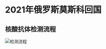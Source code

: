 # 2021年俄罗斯莫斯科回国

## 核酸抗体检测流程
![检测流程](www.plantuml.com/plantuml/png/ZLPTJnDR57sVNp7X9lVX9YMtq0Iu3mrNJIgnY04q9hIPJEWWJM3Qj4DCtrgXs0zBGP3HbaYBL5294FnWe0N-YyuvqtdoBxZhmSEXXsbyeEamU-srpbfx7nYCQt9CcvkT4QR38KLKPgDQGWmfySbOEAg58weWJFmJ55qkhpYcoPeYzGv7L6rQkdTpL1ho3SEFJuYtNeXTgFmQbKzHjc0QMTDuZpSo0HMbIhXYs6dZRvpJpTDL_2Q9l-JjhGMKphI-RzQwH3dkt5gWpTExzlmkMixWIeE1_E_tIqDZqiWTmQc5I9NJMjhKUbN76oUWk0zjlmkezjjrl5SbUa5w8ubsydrOhw5K3PqSMUKLaCvmzzsI4v8RgCI__E57qvelfYYgqCO5z5pvV-84rYjOtq9dIRomYJTNKV4moAlozAE38jQ_1bHhRyyyUGRYU3DPHPx-s-pHELsi2AAB1rthE5fU2gYcaJCR5PnDueqipjNGIivQ-zJSFxBgvrObnSYu7vs9o26UdTD7D514cmEzP8Z0Y1Pt4axVd3ViP96Vc8UZSi8P2-O1d9h7mrj-EC4vxtbu3y3vs4EHnwhBo-jifGy6SkdpXMreEZl41OYa3SJ4oeeZ85l_R9VMUZnaeinw3T84F5VAZ-lb3a9itvCf2Cwiry5Hktfi6WKo804LNdxBrlxjzk3CEfIGxmECMnUXItT7nZllAtMEHr4fkFJ4QgoI6uVXWC-455QbqRbuF2pJ2OJfuBgrXSI3mJGePqu81uCFlM8Qs_RpZBN-ePdNyLBDsYaqFnwWqnT1nYWVnLrnmEUWmtjPSS5Bm90G_RtJC16ptTqUuEUk4BS7RZQqc7RS8BS7SYOBn5FHjvJfHwFKYjNbxkuTC8_pC5N1pgJytj6sT6qO6ahDrT1daXe_frG7R9TJH8o61_BaP5XLVeD0ATbvs2kqM20t6rC-7WCMOhmVdcFCR57UNqHmVfGgDS-VThwgnvMu9jrGfY8nAeK6qBu3x7lw9Bfcb2dDvNMG1t6HYmjyW5d4zIezOR2zaTTHqfKsN0y7Z6ikUlqVFLJSXui75vVDip8rwngRclif_7Af4uN3WEB3AeJ_9ws5GKKDjVxf-Ga0)
